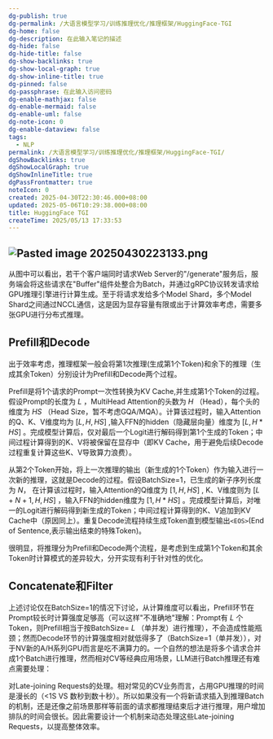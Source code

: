 ```yaml
---
dg-publish: true
dg-permalink: /大语言模型学习/训练推理优化/推理框架/HuggingFace-TGI
dg-home: false
dg-description: 在此输入笔记的描述
dg-hide: false
dg-hide-title: false
dg-show-backlinks: true
dg-show-local-graph: true
dg-show-inline-title: true
dg-pinned: false
dg-passphrase: 在此输入访问密码
dg-enable-mathjax: false
dg-enable-mermaid: false
dg-enable-uml: false
dg-note-icon: 0
dg-enable-dataview: false
tags:
  - NLP
permalink: /大语言模型学习/训练推理优化/推理框架/HuggingFace-TGI/
dgShowBacklinks: true
dgShowLocalGraph: true
dgShowInlineTitle: true
dgPassFrontmatter: true
noteIcon: 0
created: 2025-04-30T22:30:46.000+08:00
updated: 2025-05-06T10:29:38.000+08:00
title: HuggingFace TGI
createTime: 2025/05/13 17:33:53
---
```




## ![Pasted image 20250430223133.png](/img/user/%E9%99%84%E4%BB%B6/Pasted%20image%2020250430223133.png)
从图中可以看出，若干个客户端同时请求Web Server的"/generate"服务后，服务端会将这些请求在"Buffer"组件处整合为Batch，并通过gRPC协议转发请求给GPU推理引擎进行计算生成。至于将请求发给多个Model Shard，多个Model Shard之间通过NCCL通信，这是因为显存容量有限或出于计算效率考虑，需要多张GPU进行分布式推理。



## Prefill和Decode
出于效率考虑，推理框架一般会将第1次推理(生成第1个Token)和余下的推理（生成其余Token）分别设计为Prefill和Decode两个过程。

Prefill是将1个请求的Prompt一次性转换为KV Cache,并生成第1个Token的过程。假设Prompt的长度为 $L$ ，MultiHead Attention的头数为 $H$ （Head），每个头的维度为 $HS$ （Head Size，暂不考虑GQA/MQA）。计算该过程时，输入Attention的Q、K、V维度均为 $[L,H, HS]$ ,输入FFN的hidden（隐藏层向量）维度为 $[L, H *HS]$ 。完成模型计算后，仅对最后一个Logit进行解码得到第1个生成的Token；中间过程计算得到的K、V将被保留在显存中（即KV Cache，用于避免后续Decode过程重复计算这些K、V导致算力浪费）。

从第2个Token开始，将上一次推理的输出（新生成的1个Token）作为输入进行一次新的推理，这就是Decode的过程。假设BatchSize=1，已生成的新子序列长度为 $N$， 在计算该过程时，输入Attention的Q维度为 $[1,H, HS]$ , K、V维度则为 $[L+N+1,H, HS]$ ，输入FFN的hidden维度为 $[1, H*HS]$ 。完成模型计算后，对唯一的Logit进行解码得到新生成的Token；中间过程计算得到的K、V追加到KV Cache中（原因同上）。重复Decode流程持续生成Token直到模型输出`<EOS>`(End of Sentence,表示输出结束的特殊Token)。

很明显，将推理分为Prefill和Decode两个流程，是考虑到生成第1个Token和其余Token时计算模式的差异较大，分开实现有利于针对性的优化。



## Concatenate和Filter
上述讨论仅在BatchSize=1的情况下讨论，从计算维度可以看出，Prefill环节在Prompt较长时计算强度足够高（可以这样"不准确地"理解：Prompt有 $L$ 个Token，则Prefill相当于按BatchSize= $L$ （单并发）进行推理），不会造成性能瓶颈；然而Decode环节的计算强度相对就低得多了（BatchSize=1（单并发）），对于NV新的A/H系列GPU而言是吃不满算力的。一个自然的想法是将多个请求合并成1个Batch进行推理，然而相对CV等经典应用场景，LLM进行Batch推理还有难点需要处理：

对Late-joining Requests的处理。相对常见的CV业务而言，占用GPU推理的时间是漫长的（<1S VS 数秒到数十秒）。所以如果没有一个将新请求插入到推理Batch的机制，还是还像之前场景那样等前面的请求都推理结束后才进行推理，用户增加排队的时间会很长。因此需要设计一个机制来动态处理这些Late-joining Requests，以提高整体效率。
